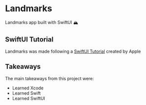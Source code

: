 # Landmarks
Landmarks app built with SwiftUI 🏔️

## SwiftUI Tutorial
Landmarks was made following a [SwiftUI Tutorial](https://developer.apple.com/tutorials/swiftui/) created by Apple

## Takeaways
The main takeaways from this project were:
- Learned Xcode 
- Learned Swift
- Learned SwiftUI
